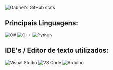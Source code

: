 ![Gabriel's GitHub stats](https://github-readme-stats.vercel.app/api?username=gggalvao&show_icons=true&theme=great-gatsby)

<h2>Principais Linguagens:</h2>

![C#](https://img.shields.io/badge/c%23-000000.svg?style=for-the-badge&logo=c-sharp&logoColor=5C2D91)
![C++](https://img.shields.io/badge/c++-000000.svg?style=for-the-badge&logo=c%2B%2B&logoColor=0078D4)
![Python](https://img.shields.io/badge/Python-000000?style=for-the-badge&logo=python&logoColor=FFD43B)

<h2>IDE's / Editor de texto utilizados:</h2>

![Visual Studio](https://img.shields.io/badge/Visual_Studio-000000?style=for-the-badge&logo=visual%20studio&logoColor=5C2D91)
![VS Code](https://img.shields.io/badge/Visual_Studio_Code-000000?style=for-the-badge&logo=visual%20studio%20code&logoColor=0078D4)
![Arduino](https://img.shields.io/badge/Arduino_IDE-000000?style=for-the-badge&logo=arduino&logoColor=00979D)

<!--
**gbbgalvao/gbbgalvao** is a ✨ _special_ ✨ repository because its `README.md` (this file) appears on your GitHub profile.

Here are some ideas to get you started:

- 🔭 I’m currently working on ...
- 🌱 I’m currently learning ...
- 👯 I’m looking to collaborate on ...
- 🤔 I’m looking for help with ...
- 💬 Ask me about ...
- 📫 How to reach me: ...
- 😄 Pronouns: ...
- ⚡ Fun fact: ...
-->

